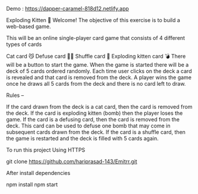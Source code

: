 Demo : https://dapper-caramel-818d12.netlify.app

Exploding Kitten 👋 Welcome! The objective of this exercise is to build a web-based game.

This will be an online single-player card game that consists of 4 different types of cards

Cat card 😼 Defuse card 🙅‍♂️ Shuffle card 🔀 Exploding kitten card 💣 There will be a button to start the game. When the game is started there will be a deck of 5 cards ordered randomly. Each time user clicks on the deck a card is revealed and that card is removed from the deck. A player wins the game once he draws all 5 cards from the deck and there is no card left to draw.

Rules –

If the card drawn from the deck is a cat card, then the card is removed from the deck. If the card is exploding kitten (bomb) then the player loses the game. If the card is a defusing card, then the card is removed from the deck. This card can be used to defuse one bomb that may come in subsequent cards drawn from the deck. If the card is a shuffle card, then the game is restarted and the deck is filled with 5 cards again.

To run this project Using HTTPS

git clone https://github.com/hariprasad-143/Emitrr.git

After install dependencies

npm install npm start